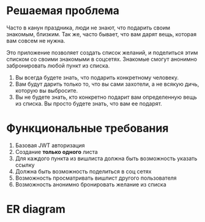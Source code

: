 # Решаемая проблема

Часто в канун праздника, люди не знают, что подарить своим знакомым, близким. Так же, часто бывает, что вам дарят вещь, которая вам совсем не нужна. 

Это приложение позволяет создать список желаний, и поделиться этим списком со своими знакомыми в соцсетях. Знакомые смогут анонимно забронировать любой пункт из списка.

1. Вы всегда будете знать, что подарить конкретному человеку.
2. Вам будут дарить только то, что вы сами захотели, а не всякую дичь, которую вы выбросите.
3. Вы не будете знать, кто конкретно подарит вам определенную вещь из списка. Вы просто будете знать, что вам ее подарят. 

# Функциональные требования

1. Базовая JWT авторизация
2. Создание **только одного** листа
3. Для каждого пункта из вишлиста должна быть возможность указать ссылку
4. Должна быть возможность поделиться в соц сетях
5. Возможность просматривать вишлист другого пользователя
6. Возможность анонимно бронировать желание из списка

# ER diagram
